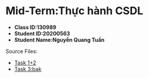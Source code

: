 # Mid-Term:Thực hành CSDL

* **Class ID:130989**
* **Student ID:20200563**
* **Student Name:Nguyễn Quang Tuấn**

Source Files:
* [Task 1+2](/Nguyen_Quang_Tuan_20200563_Midterm.sql)
* [Task 3:bak](/Nguyen_Quang_Tuan_20200563_Midterm.bak)
